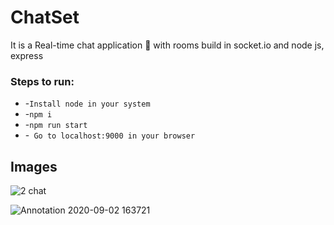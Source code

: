 # ChatSet
It is a Real-time chat application 💬 with rooms build in socket.io and node js, express

### Steps to run:
* -``` Install node in your system ```
* -``` npm i ```
* -``` npm run start ```
* -``` Go to localhost:9000 in your browser```

## Images

![2 chat](https://user-images.githubusercontent.com/52570524/91974653-b1333d00-ed3b-11ea-9155-23c26e5dd5d3.png)


![Annotation 2020-09-02 163721](https://user-images.githubusercontent.com/52570524/91974623-a678a800-ed3b-11ea-809a-e0d3f1da5d77.png)






